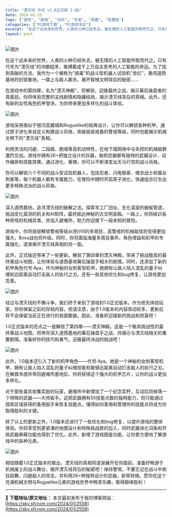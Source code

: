 ```yaml
---
title: "湮灭线 中文 v1.0正式版 2.8G"
date: 2024-01-25
tags: ["冒险", "剧情", "动作", "忍者", "恶魔", "恶魔城"]
categories: ["PC游戏下载", "PC游戏专区"]
excerpt: "在这个远未来的世界，人类的火种已经失去，被无情的人工智能所取而代之。只有代号为&quot;湮灭线&quot;的冷酷程序，束缚着成千上万自主思考的人工智能的命运。为了找到突破的方法，我作为一个被称为&quot;病毒&quot;的战斗型机器人试验机&quot;赤红&quot;，勇闯道西基地的封锁重地，一路上与敌人厮杀，揭开智械文明背后的秘密...... 在游戏中&hellip;"
layout: post
---
```


<p class="clear"><img class="aligncenter" src="https://sky.sfcrom.com/wp-content/uploads/2024/01/20240125223926-3f111.png" alt="图片" crossorigin="anonymous" data-galleryid="" data-imgfileid="110004400" data-ratio="0.5625" data-s="300,640" data-src="https://sky.sfcrom.com/wp-content/uploads/2024/01/20240125223926-3f111.png" data-type="png" data-w="800" data-original-style="" data-index="1" data-fail="0" /></p>
<p class="clear">在这个远未来的世界，人类的火种已经失去，被无情的人工智能所取而代之。只有代号为"湮灭线"的冷酷程序，束缚着成千上万自主思考的人工智能的命运。为了找到突破的方法，我作为一个被称为"病毒"的战斗型机器人试验机"赤红"，勇闯道西基地的封锁重地，一路上与敌人厮杀，揭开智械文明背后的秘密......</p>
<p class="clear">在游戏中的第四章，名为"湮灭神殿"，将解锁，迎接最终之战，揭示幕后操盘者的真面目。你将体验完整的主线剧情和隐藏结局，揭示湮灭线背后的真相。此外，还有新的女性角色机甲登场，为你带来更加多样化的战斗体验。</p>
<p class="clear"><img src="https://sky.sfcrom.com/wp-content/uploads/2024/01/20240125223928-621f3.jpeg" alt="图片" crossorigin="anonymous" data-galleryid="" data-imgfileid="110004395" data-ratio="0.5625" data-s="300,640" data-src="https://sky.sfcrom.com/wp-content/uploads/2024/01/20240125223928-621f3.jpeg" data-type="jpeg" data-w="1920" data-original-style="" data-index="2" data-fail="0" /></p>
<p class="clear">游戏采用类似于银河恶魔城和Roguelike的经典设计，让你可以解锁各种机甲，通过原子进化来自定义构建战斗风格，突破层层戒备的警戒等级，同时也能揭示机械文明下的"湮灭线"真相。</p>
<p class="clear">利用灵活的闪避、二段跳、跑墙等高机动特性，在地下城网络中与失控的机械敌群激烈交战。游戏中拥有26+把独立设计的兵器，每把武器都有独特的武器设计、动作编排和技能效果。通过进化、重铸，你可以不断演变出天马行空的战斗风格。</p>
<p class="clear">你可以解锁六个不同的战斗型试验机器人，包括忍者、闪电极客、维京战士和猫女刺客等，每个机器人都有专属能力，在冒险中随时开启原子进化，快速组合衍生出更多特殊流派的战斗风格。</p>
<p class="clear"><img src="https://sky.sfcrom.com/wp-content/uploads/2024/01/20240125223929-758ad.jpeg" alt="图片" crossorigin="anonymous" data-galleryid="" data-imgfileid="110004396" data-ratio="0.5625" data-s="300,640" data-src="https://sky.sfcrom.com/wp-content/uploads/2024/01/20240125223929-758ad.jpeg" data-type="jpeg" data-w="1920" data-original-style="" data-index="3" /></p>
<p class="clear">深入道西基地，追寻湮灭线的破解之法。探索军工厂旧址、生化温室的蜿蜒管道，挑战变化莫测的机关和AI矩阵，最终抵达神秘的古文明圣殿。一路上，你将结识各种奇怪的机械异类，并加入避难所，助力你迎接下一段未知的冒险。</p>
<p class="clear">游戏中，你将层层解锁警戒等级从Ⅰ到Ⅷ的多周目，高警戒的机械敌怪将变得更加强大，Boss战也将升级。同时，你将面临海量多周目事件、角色增益和机甲的专属强化，逐渐揭开湮灭线真相的另一面。</p>
<p class="clear">此外，正式版还带来了一些更新。解锁了第四章的湮灭神殿，带来了挑战极高的最终章战斗地图，让你体验与道西基地幕后操盘手相关的剧情。同时，还添加了新的机甲角色代号·Aya，作为神秘的女刺客型机甲，她拥有让敌人陷入混乱的量子纠缠和远距离自动打击敌人的执行之刃。还有一些其他优化和bug修复，让游戏更加完善。</p>
<p class="clear"><img src="https://sky.sfcrom.com/wp-content/uploads/2024/01/20240125223929-7cece.jpeg" alt="图片" crossorigin="anonymous" data-galleryid="" data-imgfileid="110004397" data-ratio="0.5625" data-s="300,640" data-src="https://sky.sfcrom.com/wp-content/uploads/2024/01/20240125223929-7cece.jpeg" data-type="jpeg" data-w="1920" data-original-style="" data-index="4" /></p>
<p class="clear">经过与湮灭线的不懈斗争，我们终于来到了游戏的1.0正式版本。作为抢先体验玩家，你将保留之前的存档内容，但请注意，由于1.0版本的内容改动较多，更新后将不会保留当前正在进行的局面数据。因此，准备好迎接新的挑战和惊喜吧！</p>
<p class="clear">1.0正式版本的亮点之一是解锁了第四章——湮灭神殿。这是一个极具挑战性的最终章战斗地图，将带你深入道西基地的幕后操盘手之战，并揭示与湮灭线相关的重要剧情。准备好你的技巧和勇气，迎接最终决战的挑战吧！</p>
<p class="clear"><img src="https://sky.sfcrom.com/wp-content/uploads/2024/01/20240125223930-4fbe2.png" alt="图片" crossorigin="anonymous" data-galleryid="" data-imgfileid="110004398" data-ratio="0.5625" data-s="300,640" data-src="https://sky.sfcrom.com/wp-content/uploads/2024/01/20240125223930-4fbe2.png" data-type="png" data-w="1920" data-original-style="" data-index="5" /></p>
<p class="clear">此外，1.0版本还引入了新的机甲角色——代号·Aya。她是一个神秘的女刺客型机甲，拥有让敌人陷入混乱的量子纠缠技能和能够远距离自动打击敌人的执行之刃。在解救韦德并带回避难所基地后，你将获得这个强大的机甲芯片，让你的战斗更加多样化。</p>
<p class="clear">对于那些喜欢收集奖励的玩家，避难所中新增加了一个纪念奖杯，互动后将掉落一个特殊的武器——大师扳手。这把武器拥有50技能点数的独特能力，但只能通过探索区域获得的备用扳手来恢复技能点。懂得如何善用和管理你的技能点将成为你取得胜利的关键。</p>
<p class="clear">除了以上的更新之外，1.0版本还进行了一些优化和bug修复，以提升游戏的整体体验。你将享受到更紧凑的地图设计和特殊挑战房的加入，同时武器进化词条和开局武器屏蔽功能也得到了优化。此外，新增了游戏图鉴功能，让你更方便地了解游戏中的各种元素。</p>
<p class="clear"><img src="https://sky.sfcrom.com/wp-content/uploads/2024/01/20240125223934-da576.png" alt="图片" crossorigin="anonymous" data-galleryid="" data-imgfileid="110004399" data-ratio="0.5625" data-s="300,640" data-src="https://sky.sfcrom.com/wp-content/uploads/2024/01/20240125223934-da576.png" data-type="png" data-w="1920" data-original-style="" data-index="6" /></p>
<p class="clear">相信随着1.0正式版本的推出，湮灭线的真相将逐渐展开在你面前。准备好畅游于机械废土的战斗舞台，揭开湮灭线背后的秘密吧！保持警惕，不要忘记在战斗中疯狂起舞，闪避敌人的攻击，并利用26+种独特设计的武器，斩草除根。愿你在这个充满机械文明与Roguelike元素的游戏世界中畅享乐趣，取得巅峰胜利！</p>

---
📖 **下载地址/原文地址：** 本文最初发布于我的博客网站：[https://sky.sfcrom.com/2024/01/2558](https://sky.sfcrom.com/2024/01/2558)
